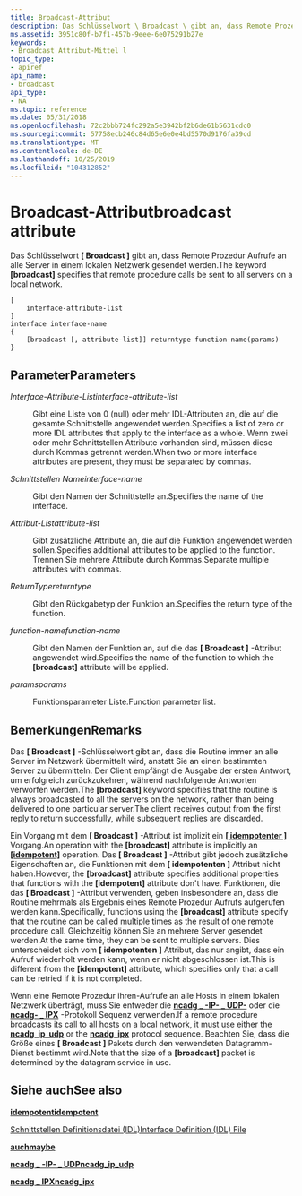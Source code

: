 ```yaml
---
title: Broadcast-Attribut
description: Das Schlüsselwort \ Broadcast \ gibt an, dass Remote Prozedur Aufrufe an alle Server in einem lokalen Netzwerk gesendet werden.
ms.assetid: 3951c80f-b7f1-457b-9eee-6e075291b27e
keywords:
- Broadcast Attribut-Mittel l
topic_type:
- apiref
api_name:
- broadcast
api_type:
- NA
ms.topic: reference
ms.date: 05/31/2018
ms.openlocfilehash: 72c2bbb724fc292a5e3942bf2b6de61b5631cdc0
ms.sourcegitcommit: 57758ecb246c84d65e6e0e4bd5570d9176fa39cd
ms.translationtype: MT
ms.contentlocale: de-DE
ms.lasthandoff: 10/25/2019
ms.locfileid: "104312852"
---
```

# <a name="broadcast-attribute"></a><span data-ttu-id="fd488-104">Broadcast-Attribut</span><span class="sxs-lookup"><span data-stu-id="fd488-104">broadcast attribute</span></span>

<span data-ttu-id="fd488-105">Das Schlüsselwort **\[ Broadcast \]** gibt an, dass Remote Prozedur Aufrufe an alle Server in einem lokalen Netzwerk gesendet werden.</span><span class="sxs-lookup"><span data-stu-id="fd488-105">The keyword **\[broadcast\]** specifies that remote procedure calls be sent to all servers on a local network.</span></span>

``` syntax
[
    interface-attribute-list
] 
interface interface-name 
{
    [broadcast [, attribute-list]] returntype function-name(params)
}
```

## <a name="parameters"></a><span data-ttu-id="fd488-106">Parameter</span><span class="sxs-lookup"><span data-stu-id="fd488-106">Parameters</span></span>

<dl> <dt>

<span data-ttu-id="fd488-107">*Interface-Attribute-List*</span><span class="sxs-lookup"><span data-stu-id="fd488-107">*interface-attribute-list*</span></span> 
</dt> <dd>

<span data-ttu-id="fd488-108">Gibt eine Liste von 0 (null) oder mehr IDL-Attributen an, die auf die gesamte Schnittstelle angewendet werden.</span><span class="sxs-lookup"><span data-stu-id="fd488-108">Specifies a list of zero or more IDL attributes that apply to the interface as a whole.</span></span> <span data-ttu-id="fd488-109">Wenn zwei oder mehr Schnittstellen Attribute vorhanden sind, müssen diese durch Kommas getrennt werden.</span><span class="sxs-lookup"><span data-stu-id="fd488-109">When two or more interface attributes are present, they must be separated by commas.</span></span>

</dd> <dt>

<span data-ttu-id="fd488-110">*Schnittstellen Name*</span><span class="sxs-lookup"><span data-stu-id="fd488-110">*interface-name*</span></span> 
</dt> <dd>

<span data-ttu-id="fd488-111">Gibt den Namen der Schnittstelle an.</span><span class="sxs-lookup"><span data-stu-id="fd488-111">Specifies the name of the interface.</span></span>

</dd> <dt>

<span data-ttu-id="fd488-112">*Attribut-List*</span><span class="sxs-lookup"><span data-stu-id="fd488-112">*attribute-list*</span></span> 
</dt> <dd>

<span data-ttu-id="fd488-113">Gibt zusätzliche Attribute an, die auf die Funktion angewendet werden sollen.</span><span class="sxs-lookup"><span data-stu-id="fd488-113">Specifies additional attributes to be applied to the function.</span></span> <span data-ttu-id="fd488-114">Trennen Sie mehrere Attribute durch Kommas.</span><span class="sxs-lookup"><span data-stu-id="fd488-114">Separate multiple attributes with commas.</span></span>

</dd> <dt>

<span data-ttu-id="fd488-115">*ReturnType*</span><span class="sxs-lookup"><span data-stu-id="fd488-115">*returntype*</span></span> 
</dt> <dd>

<span data-ttu-id="fd488-116">Gibt den Rückgabetyp der Funktion an.</span><span class="sxs-lookup"><span data-stu-id="fd488-116">Specifies the return type of the function.</span></span>

</dd> <dt>

<span data-ttu-id="fd488-117">*function-name*</span><span class="sxs-lookup"><span data-stu-id="fd488-117">*function-name*</span></span> 
</dt> <dd>

<span data-ttu-id="fd488-118">Gibt den Namen der Funktion an, auf die das **\[ Broadcast \]** -Attribut angewendet wird.</span><span class="sxs-lookup"><span data-stu-id="fd488-118">Specifies the name of the function to which the **\[broadcast\]** attribute will be applied.</span></span>

</dd> <dt>

<span data-ttu-id="fd488-119">*params*</span><span class="sxs-lookup"><span data-stu-id="fd488-119">*params*</span></span> 
</dt> <dd>

<span data-ttu-id="fd488-120">Funktionsparameter Liste.</span><span class="sxs-lookup"><span data-stu-id="fd488-120">Function parameter list.</span></span>

</dd> </dl>

## <a name="remarks"></a><span data-ttu-id="fd488-121">Bemerkungen</span><span class="sxs-lookup"><span data-stu-id="fd488-121">Remarks</span></span>

<span data-ttu-id="fd488-122">Das **\[ Broadcast \]** -Schlüsselwort gibt an, dass die Routine immer an alle Server im Netzwerk übermittelt wird, anstatt Sie an einen bestimmten Server zu übermitteln. Der Client empfängt die Ausgabe der ersten Antwort, um erfolgreich zurückzukehren, während nachfolgende Antworten verworfen werden.</span><span class="sxs-lookup"><span data-stu-id="fd488-122">The **\[broadcast\]** keyword specifies that the routine is always broadcasted to all the servers on the network, rather than being delivered to one particular server.The client receives output from the first reply to return successfully, while subsequent replies are discarded.</span></span>

<span data-ttu-id="fd488-123">Ein Vorgang mit dem **\[ Broadcast \]** -Attribut ist implizit ein [**\[ idempotenter \]**](idempotent.md) Vorgang.</span><span class="sxs-lookup"><span data-stu-id="fd488-123">An operation with the **\[broadcast\]** attribute is implicitly an [**\[idempotent\]**](idempotent.md) operation.</span></span> <span data-ttu-id="fd488-124">Das **\[ Broadcast \]** -Attribut gibt jedoch zusätzliche Eigenschaften an, die Funktionen mit dem **\[ idempotenten \]** Attribut nicht haben.</span><span class="sxs-lookup"><span data-stu-id="fd488-124">However, the **\[broadcast\]** attribute specifies additional properties that functions with the **\[idempotent\]** attribute don't have.</span></span> <span data-ttu-id="fd488-125">Funktionen, die das **\[ Broadcast \]** -Attribut verwenden, geben insbesondere an, dass die Routine mehrmals als Ergebnis eines Remote Prozedur Aufrufs aufgerufen werden kann.</span><span class="sxs-lookup"><span data-stu-id="fd488-125">Specifically, functions using the **\[broadcast\]** attribute specify that the routine can be called multiple times as the result of one remote procedure call.</span></span> <span data-ttu-id="fd488-126">Gleichzeitig können Sie an mehrere Server gesendet werden.</span><span class="sxs-lookup"><span data-stu-id="fd488-126">At the same time, they can be sent to multiple servers.</span></span> <span data-ttu-id="fd488-127">Dies unterscheidet sich vom **\[ idempotenten \]** Attribut, das nur angibt, dass ein Aufruf wiederholt werden kann, wenn er nicht abgeschlossen ist.</span><span class="sxs-lookup"><span data-stu-id="fd488-127">This is different from the **\[idempotent\]** attribute, which specifies only that a call can be retried if it is not completed.</span></span>

<span data-ttu-id="fd488-128">Wenn eine Remote Prozedur ihren-Aufrufe an alle Hosts in einem lokalen Netzwerk überträgt, muss Sie entweder die [**ncadg \_ -IP- \_ UDP-**](ncadg-ip-udp.md) oder die [**ncadg- \_ IPX**](ncadg-ipx.md) -Protokoll Sequenz verwenden.</span><span class="sxs-lookup"><span data-stu-id="fd488-128">If a remote procedure broadcasts its call to all hosts on a local network, it must use either the [**ncadg\_ip\_udp**](ncadg-ip-udp.md) or the [**ncadg\_ipx**](ncadg-ipx.md) protocol sequence.</span></span> <span data-ttu-id="fd488-129">Beachten Sie, dass die Größe eines **\[ Broadcast \]** Pakets durch den verwendeten Datagramm-Dienst bestimmt wird.</span><span class="sxs-lookup"><span data-stu-id="fd488-129">Note that the size of a **\[broadcast\]** packet is determined by the datagram service in use.</span></span>

## <a name="see-also"></a><span data-ttu-id="fd488-130">Siehe auch</span><span class="sxs-lookup"><span data-stu-id="fd488-130">See also</span></span>

<dl> <dt>

[<span data-ttu-id="fd488-131">**idempotent**</span><span class="sxs-lookup"><span data-stu-id="fd488-131">**idempotent**</span></span>](idempotent.md)
</dt> <dt>

[<span data-ttu-id="fd488-132">Schnittstellen Definitionsdatei (IDL)</span><span class="sxs-lookup"><span data-stu-id="fd488-132">Interface Definition (IDL) File</span></span>](interface-definition-idl-file.md)
</dt> <dt>

[<span data-ttu-id="fd488-133">**auch**</span><span class="sxs-lookup"><span data-stu-id="fd488-133">**maybe**</span></span>](maybe.md)
</dt> <dt>

[<span data-ttu-id="fd488-134">**ncadg \_ -IP- \_ UDP**</span><span class="sxs-lookup"><span data-stu-id="fd488-134">**ncadg\_ip\_udp**</span></span>](ncadg-ip-udp.md)
</dt> <dt>

[<span data-ttu-id="fd488-135">**ncadg \_ IPX**</span><span class="sxs-lookup"><span data-stu-id="fd488-135">**ncadg\_ipx**</span></span>](ncadg-ipx.md)
</dt> </dl>

 

 




